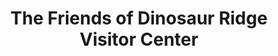 ---
title: "The Friends of Dinosaur Ridge Visitor Center"
url: /morrison/the-friends-of-dinosaur-ridge-visitor-center/
shop: gift
---